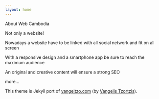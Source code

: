```yaml
---
layout: home
---
```


About Web Cambodia

Not only a website!

Nowadays a website have to be linked with all social network and fit on all screen

With a responsive design and a smartphone app be sure to reach the maximum audience

An original and creative content will ensure a strong SEO

more...





This theme is Jekyll port of [vangeltzo.com](http://vangeltzo.com/) (by [Vangelis Tzortzis](https://github.com/srekoble)).

